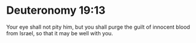 # Deuteronomy 19:13

Your eye shall not pity him, but you shall purge the guilt of innocent blood from Israel, so that it may be well with you.
